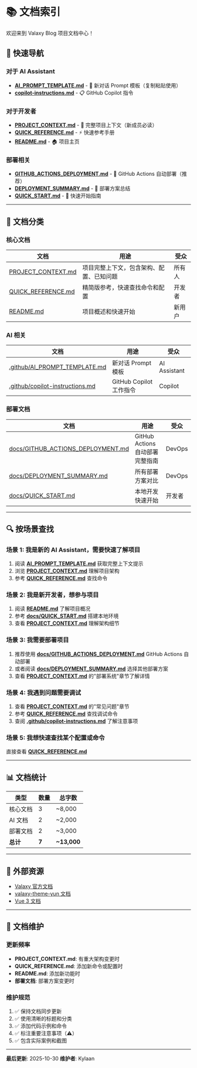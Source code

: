 # 📚 文档索引

欢迎来到 Valaxy Blog 项目文档中心！

## 🎯 快速导航

### 对于 AI Assistant

- **[AI_PROMPT_TEMPLATE.md](./.github/AI_PROMPT_TEMPLATE.md)** - 🤖 新对话 Prompt 模板（复制粘贴使用）
- **[copilot-instructions.md](./.github/copilot-instructions.md)** - 📋 GitHub Copilot 指令

### 对于开发者

- **[PROJECT_CONTEXT.md](./PROJECT_CONTEXT.md)** - 📖 完整项目上下文（新成员必读）
- **[QUICK_REFERENCE.md](./QUICK_REFERENCE.md)** - ⚡ 快速参考手册
- **[README.md](./README.md)** - 🏠 项目主页

### 部署相关

- **[GITHUB_ACTIONS_DEPLOYMENT.md](./docs/GITHUB_ACTIONS_DEPLOYMENT.md)** - 🚀 GitHub Actions 自动部署（推荐）
- **[DEPLOYMENT_SUMMARY.md](./docs/DEPLOYMENT_SUMMARY.md)** - 📝 部署方案总结
- **[QUICK_START.md](./docs/QUICK_START.md)** - 🎯 快速开始指南

---

## 📂 文档分类

### 核心文档

| 文档 | 用途 | 受众 |
|------|------|------|
| [PROJECT_CONTEXT.md](./PROJECT_CONTEXT.md) | 项目完整上下文，包含架构、配置、已知问题 | 所有人 |
| [QUICK_REFERENCE.md](./QUICK_REFERENCE.md) | 精简版参考，快速查找命令和配置 | 开发者 |
| [README.md](./README.md) | 项目概述和快速开始 | 新用户 |

### AI 相关

| 文档 | 用途 | 受众 |
|------|------|------|
| [.github/AI_PROMPT_TEMPLATE.md](./.github/AI_PROMPT_TEMPLATE.md) | 新对话 Prompt 模板 | AI Assistant |
| [.github/copilot-instructions.md](./.github/copilot-instructions.md) | GitHub Copilot 工作指令 | Copilot |

### 部署文档

| 文档 | 用途 | 受众 |
|------|------|------|
| [docs/GITHUB_ACTIONS_DEPLOYMENT.md](./docs/GITHUB_ACTIONS_DEPLOYMENT.md) | GitHub Actions 自动部署完整指南 | DevOps |
| [docs/DEPLOYMENT_SUMMARY.md](./docs/DEPLOYMENT_SUMMARY.md) | 所有部署方案对比 | DevOps |
| [docs/QUICK_START.md](./docs/QUICK_START.md) | 本地开发快速开始 | 开发者 |

---

## 🔍 按场景查找

### 场景 1: 我是新的 AI Assistant，需要快速了解项目

1. 阅读 **[AI_PROMPT_TEMPLATE.md](./.github/AI_PROMPT_TEMPLATE.md)** 获取完整上下文提示
2. 浏览 **[PROJECT_CONTEXT.md](./PROJECT_CONTEXT.md)** 理解项目架构
3. 参考 **[QUICK_REFERENCE.md](./QUICK_REFERENCE.md)** 查找命令

### 场景 2: 我是新开发者，想参与项目

1. 阅读 **[README.md](./README.md)** 了解项目概况
2. 参考 **[docs/QUICK_START.md](./docs/QUICK_START.md)** 搭建本地环境
3. 查看 **[PROJECT_CONTEXT.md](./PROJECT_CONTEXT.md)** 理解架构细节

### 场景 3: 我需要部署项目

1. 推荐使用 **[docs/GITHUB_ACTIONS_DEPLOYMENT.md](./docs/GITHUB_ACTIONS_DEPLOYMENT.md)** GitHub Actions 自动部署
2. 或者阅读 **[docs/DEPLOYMENT_SUMMARY.md](./docs/DEPLOYMENT_SUMMARY.md)** 选择其他部署方案
3. 查看 **[PROJECT_CONTEXT.md](./PROJECT_CONTEXT.md)** 的"部署系统"章节了解详情

### 场景 4: 我遇到问题需要调试

1. 查看 **[PROJECT_CONTEXT.md](./PROJECT_CONTEXT.md)** 的"常见问题"章节
2. 参考 **[QUICK_REFERENCE.md](./QUICK_REFERENCE.md)** 查找调试命令
3. 查阅 **[.github/copilot-instructions.md](./.github/copilot-instructions.md)** 了解注意事项

### 场景 5: 我想快速查找某个配置或命令

直接查看 **[QUICK_REFERENCE.md](./QUICK_REFERENCE.md)**

---

## 📊 文档统计

| 类型 | 数量 | 总字数 |
|------|------|--------|
| 核心文档 | 3 | ~8,000 |
| AI 文档 | 2 | ~2,000 |
| 部署文档 | 2 | ~3,000 |
| **总计** | **7** | **~13,000** |

---

## 🔗 外部资源

- [Valaxy 官方文档](https://valaxy.site/)
- [valaxy-theme-yun 文档](https://yun.valaxy.site/)
- [Vue 3 文档](https://vuejs.org/)

---

## 📝 文档维护

### 更新频率

- **PROJECT_CONTEXT.md**: 有重大架构变更时
- **QUICK_REFERENCE.md**: 添加新命令或配置时
- **README.md**: 添加新功能时
- **部署文档**: 部署方案变更时

### 维护规范

1. ✅ 保持文档同步更新
2. ✅ 使用清晰的标题和分类
3. ✅ 添加代码示例和命令
4. ✅ 标注重要注意事项（⚠️）
5. ✅ 包含实际案例和截图

---

**最后更新**: 2025-10-30
**维护者**: Kylaan
